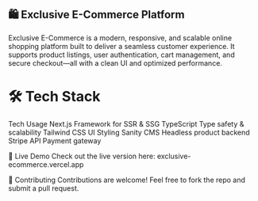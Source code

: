 ## 🛍️ Exclusive E-Commerce Platform
Exclusive E-Commerce is a modern, responsive, and scalable online shopping platform built to deliver a seamless customer experience. It supports product listings, user authentication, cart management, and secure checkout—all with a clean UI and optimized performance.

# 🛠️ Tech Stack
Tech	Usage
Next.js	Framework for SSR & SSG
TypeScript	Type safety & scalability
Tailwind CSS	UI Styling
Sanity CMS	Headless product backend
Stripe API	Payment gateway

🔗 Live Demo
Check out the live version here: exclusive-ecommerce.vercel.app

🤝 Contributing
Contributions are welcome! Feel free to fork the repo and submit a pull request.
